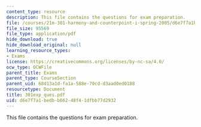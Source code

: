 ```yaml
---
content_type: resource
description: This file contains the questions for exam preparation.
file: /courses/21m-301-harmony-and-counterpoint-i-spring-2005/d6e7f7a1bedbb66248f41dfbb77d2932_301exp_ques.pdf
file_size: 95569
file_type: application/pdf
hide_download: true
hide_download_original: null
learning_resource_types:
- Exams
license: https://creativecommons.org/licenses/by-nc-sa/4.0/
ocw_type: OCWFile
parent_title: Exams
parent_type: CourseSection
parent_uid: 68d13a1d-fa1a-588e-79cd-d3aad0ed0188
resourcetype: Document
title: 301exp_ques.pdf
uid: d6e7f7a1-bedb-b662-48f4-1dfbb77d2932
---
```

This file contains the questions for exam preparation.